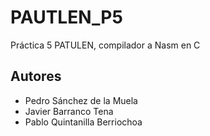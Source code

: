 # PAUTLEN_P5
Práctica 5 PATULEN, compilador a Nasm en C
## Autores
 - Pedro Sánchez de la Muela
 - Javier Barranco Tena
 - Pablo Quintanilla Berriochoa
